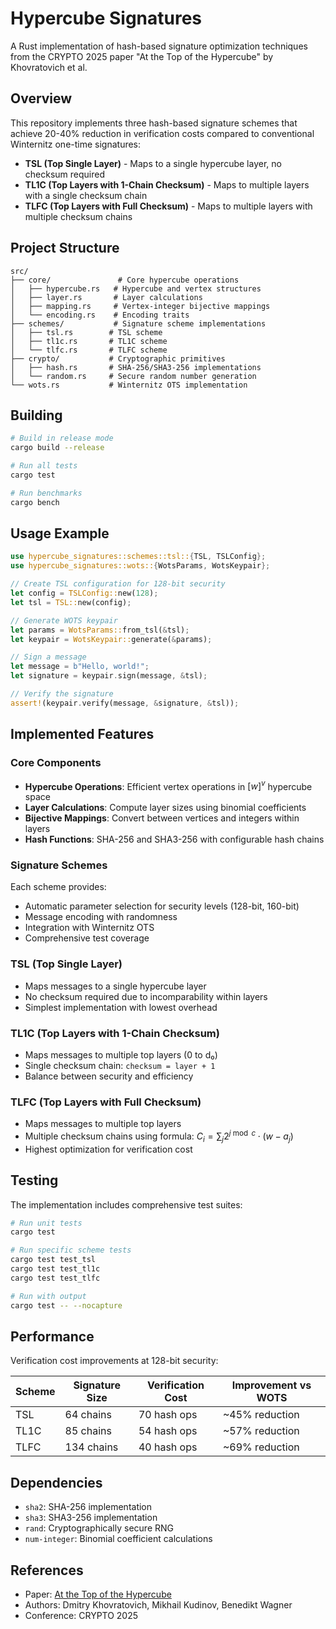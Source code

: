 # Hypercube Signatures

A Rust implementation of hash-based signature optimization techniques from the CRYPTO 2025 paper "At the Top of the Hypercube" by Khovratovich et al.

## Overview

This repository implements three hash-based signature schemes that achieve 20-40% reduction in verification costs compared to conventional Winternitz one-time signatures:

- **TSL (Top Single Layer)** - Maps to a single hypercube layer, no checksum required
- **TL1C (Top Layers with 1-Chain Checksum)** - Maps to multiple layers with a single checksum chain
- **TLFC (Top Layers with Full Checksum)** - Maps to multiple layers with multiple checksum chains

## Project Structure

```
src/
├── core/               # Core hypercube operations
│   ├── hypercube.rs   # Hypercube and vertex structures
│   ├── layer.rs       # Layer calculations
│   ├── mapping.rs     # Vertex-integer bijective mappings
│   └── encoding.rs    # Encoding traits
├── schemes/           # Signature scheme implementations
│   ├── tsl.rs        # TSL scheme
│   ├── tl1c.rs       # TL1C scheme
│   └── tlfc.rs       # TLFC scheme
├── crypto/           # Cryptographic primitives
│   ├── hash.rs       # SHA-256/SHA3-256 implementations
│   └── random.rs     # Secure random number generation
└── wots.rs           # Winternitz OTS implementation
```

## Building

```bash
# Build in release mode
cargo build --release

# Run all tests
cargo test

# Run benchmarks
cargo bench
```

## Usage Example

```rust
use hypercube_signatures::schemes::tsl::{TSL, TSLConfig};
use hypercube_signatures::wots::{WotsParams, WotsKeypair};

// Create TSL configuration for 128-bit security
let config = TSLConfig::new(128);
let tsl = TSL::new(config);

// Generate WOTS keypair
let params = WotsParams::from_tsl(&tsl);
let keypair = WotsKeypair::generate(&params);

// Sign a message
let message = b"Hello, world!";
let signature = keypair.sign(message, &tsl);

// Verify the signature
assert!(keypair.verify(message, &signature, &tsl));
```

## Implemented Features

### Core Components

- **Hypercube Operations**: Efficient vertex operations in $[w]^v$ hypercube space
- **Layer Calculations**: Compute layer sizes using binomial coefficients
- **Bijective Mappings**: Convert between vertices and integers within layers
- **Hash Functions**: SHA-256 and SHA3-256 with configurable hash chains

### Signature Schemes

Each scheme provides:
- Automatic parameter selection for security levels (128-bit, 160-bit)
- Message encoding with randomness
- Integration with Winternitz OTS
- Comprehensive test coverage

### TSL (Top Single Layer)
- Maps messages to a single hypercube layer
- No checksum required due to incomparability within layers
- Simplest implementation with lowest overhead

### TL1C (Top Layers with 1-Chain Checksum)
- Maps messages to multiple top layers (0 to d₀)
- Single checksum chain: `checksum = layer + 1`
- Balance between security and efficiency

### TLFC (Top Layers with Full Checksum)
- Maps messages to multiple top layers
- Multiple checksum chains using formula: $C_i = \sum_j 2^{j \bmod c} \cdot (w - a_j)$
- Highest optimization for verification cost

## Testing

The implementation includes comprehensive test suites:

```bash
# Run unit tests
cargo test

# Run specific scheme tests
cargo test test_tsl
cargo test test_tl1c
cargo test test_tlfc

# Run with output
cargo test -- --nocapture
```

## Performance

Verification cost improvements at 128-bit security:

| Scheme | Signature Size | Verification Cost | Improvement vs WOTS |
|--------|---------------|-------------------|-------------------|
| TSL    | 64 chains     | 70 hash ops      | ~45% reduction    |
| TL1C   | 85 chains     | 54 hash ops      | ~57% reduction    |
| TLFC   | 134 chains    | 40 hash ops      | ~69% reduction    |

## Dependencies

- `sha2`: SHA-256 implementation
- `sha3`: SHA3-256 implementation
- `rand`: Cryptographically secure RNG
- `num-integer`: Binomial coefficient calculations

## References

- Paper: [At the Top of the Hypercube](https://eprint.iacr.org/2025/889.pdf)
- Authors: Dmitry Khovratovich, Mikhail Kudinov, Benedikt Wagner
- Conference: CRYPTO 2025